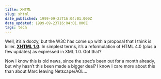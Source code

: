 ```yaml
---
title: XHTML
slug: xhtml
date_published: 1999-09-23T16:04:01.000Z
date_updated: 1999-09-23T16:04:01.000Z
tags: tech
---
```


Well, it’s a doozy, but the W3C has come up with a proposal that I think is killer. **[XHTML 1.0](http://www.w3.org/TR/xhtml1/)**. In simplest terms, it’s a reformulation of HTML 4.0 (plus a few updates) as expressed in XML 1.0. Got that?

Now I know this is old news, since the spec’s been out for a month already, but why hasn’t this been made a bigger deal? I know I care more about this than about Marc leaving Netscape/AOL…
